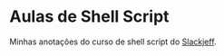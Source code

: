 # Aulas de Shell Script

Minhas anotações do curso de shell script do [Slackjeff](https://slackjeff.com.br/).
